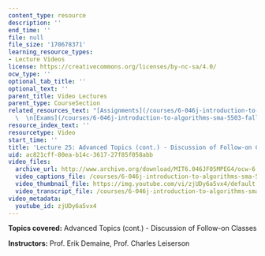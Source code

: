 ```yaml
---
content_type: resource
description: ''
end_time: ''
file: null
file_size: '170678371'
learning_resource_types:
- Lecture Videos
license: https://creativecommons.org/licenses/by-nc-sa/4.0/
ocw_type: ''
optional_tab_title: ''
optional_text: ''
parent_title: Video Lectures
parent_type: CourseSection
related_resources_text: "[Assignments](/courses/6-046j-introduction-to-algorithms-sma-5503-fall-2005/pages/assignments)\
  \  \n[Exams](/courses/6-046j-introduction-to-algorithms-sma-5503-fall-2005/pages/exams)"
resource_index_text: ''
resourcetype: Video
start_time: ''
title: 'Lecture 25: Advanced Topics (cont.) - Discussion of Follow-on Classes'
uid: ac821cff-80ea-b14c-3617-27f85f058abb
video_files:
  archive_url: http://www.archive.org/download/MIT6.046JF05MPEG4/ocw-6.046-14dec2005-220k.mp4
  video_captions_file: /courses/6-046j-introduction-to-algorithms-sma-5503-fall-2005/61118bcae6b95a7d9d918b52d462290c_zjUDy6a5vx4.vtt
  video_thumbnail_file: https://img.youtube.com/vi/zjUDy6a5vx4/default.jpg
  video_transcript_file: /courses/6-046j-introduction-to-algorithms-sma-5503-fall-2005/5b2aff85fc3c242e1ffc1668a2c8762b_zjUDy6a5vx4.pdf
video_metadata:
  youtube_id: zjUDy6a5vx4
---
```


**Topics covered:** Advanced Topics (cont.) - Discussion of Follow-on Classes

**Instructors:** Prof. Erik Demaine, Prof. Charles Leiserson

